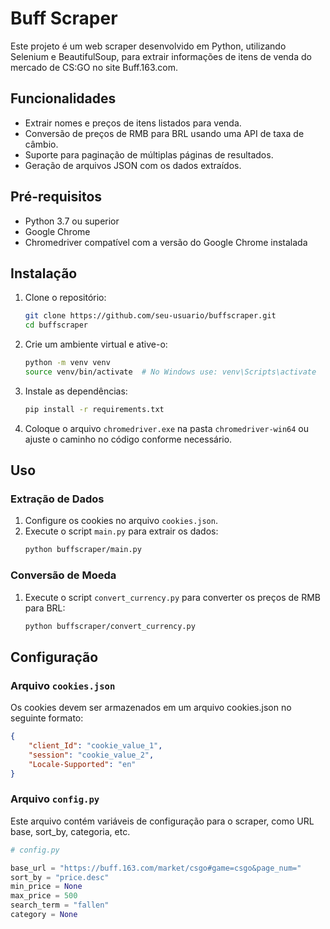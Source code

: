 # Buff Scraper

Este projeto é um web scraper desenvolvido em Python, utilizando Selenium e BeautifulSoup, para extrair informações de itens de venda do mercado de CS:GO no site Buff.163.com.

## Funcionalidades

- Extrair nomes e preços de itens listados para venda.
- Conversão de preços de RMB para BRL usando uma API de taxa de câmbio.
- Suporte para paginação de múltiplas páginas de resultados.
- Geração de arquivos JSON com os dados extraídos.

## Pré-requisitos

- Python 3.7 ou superior
- Google Chrome
- Chromedriver compatível com a versão do Google Chrome instalada

## Instalação

1. Clone o repositório:
    ```sh
    git clone https://github.com/seu-usuario/buffscraper.git
    cd buffscraper
    ```

2. Crie um ambiente virtual e ative-o:
    ```sh
    python -m venv venv
    source venv/bin/activate  # No Windows use: venv\Scripts\activate
    ```

3. Instale as dependências:
    ```sh
    pip install -r requirements.txt
    ```

4. Coloque o arquivo `chromedriver.exe` na pasta `chromedriver-win64` ou ajuste o caminho no código conforme necessário.

## Uso

### Extração de Dados

1. Configure os cookies no arquivo `cookies.json`.
2. Execute o script `main.py` para extrair os dados:
    ```sh
    python buffscraper/main.py
    ```

### Conversão de Moeda

1. Execute o script `convert_currency.py` para converter os preços de RMB para BRL:
    ```sh
    python buffscraper/convert_currency.py
    ```

## Configuração

### Arquivo `cookies.json`

Os cookies devem ser armazenados em um arquivo cookies.json no seguinte formato:

```json
{
    "client_Id": "cookie_value_1",
    "session": "cookie_value_2",
    "Locale-Supported": "en"
}
```

### Arquivo `config.py`

Este arquivo contém variáveis de configuração para o scraper, como URL base, sort_by, categoria, etc.

```python
# config.py

base_url = "https://buff.163.com/market/csgo#game=csgo&page_num="
sort_by = "price.desc"
min_price = None
max_price = 500
search_term = "fallen"
category = None